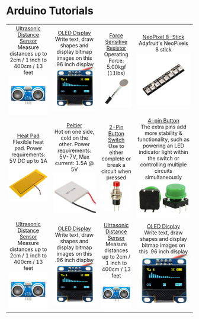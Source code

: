 # Arduino Tutorials
|||||
|:-------------:|:-------------:|:-------------:|:-------------:|
| <!--ROW 1, COL 1-->[Ultrasonic Distance Sensor](https://github.com/CCAHybridLab/HLResources/tree/main/Arduino/Tutorials/Ultrasonic_Sensor%2BOLED-Display) <br/> Measure distances up to 2cm / 1 inch to 400cm / 13 feet <br/> [<img src="https://github.com/CCAHybridLab/HLResources/blob/main/assets/UltraSonicDistanceSensor.jpeg" width="200" />](https://github.com/CCAHybridLab/HLResources/tree/main/Arduino/Tutorials/Ultrasonic_Sensor%2BOLED-Display) | <!--ROW 1, COL 2-->[OLED Display](https://github.com/CCAHybridLab/HLResources/tree/main/Arduino/Tutorials/Ultrasonic_Sensor%2BOLED-Display) <br/> Write text, draw shapes and display bitmap images on this .96 inch display <br/> [<img src="https://github.com/CCAHybridLab/HLResources/blob/main/assets/OLEDDisplay.jpg" width="200" />](https://github.com/CCAHybridLab/HLResources/tree/main/Arduino/Tutorials/Ultrasonic_Sensor%2BOLED-Display) | <!--ROW 1, COL 3-->[Force Sensitive Resistor](https://github.com/CCAHybridLab/HLResources/tree/main/Arduino/Tutorials/Force_Sensor%2BNeoPixels) <br/> Operating Force: 5.00kgf (11lbs)<br/> [<img src="https://github.com/CCAHybridLab/HLResources/blob/main/Arduino/assets/force-sensitive-resistor.jpg" width="200"/>](https://github.com/CCAHybridLab/HLResources/tree/main/Arduino/Tutorials/Force_Sensor%2BNeoPixels) | <!--ROW 1, COL 4-->[NeoPixel 8-Stick](https://github.com/CCAHybridLab/HLResources/tree/main/Arduino/Tutorials/Force_Sensor%2BNeoPixels) <br/> Adafruit's NeoPixels 8 stick <br/> [<img src="https://github.com/CCAHybridLab/HLResources/blob/main/Arduino/assets/neopixel-stick-8.jpg" width="200"/>](https://github.com/CCAHybridLab/HLResources/tree/main/Arduino/Tutorials/Force_Sensor%2BNeoPixels) |
| <!--ROW 2, COL 1-->[Heat Pad](https://github.com/CCAHybridLab/HLResources/tree/main/Arduino/HeatPad_Peltier%2BButtons#step-3-electric-heating-pad) <br/> Flexible heat pad. Power requirements: 5V DC up to 1A <br/> [<img src="https://github.com/CCAHybridLab/HLResources/blob/main/Arduino/assets/heatpad.jpg" width="200" />](https://github.com/CCAHybridLab/HLResources/tree/main/Arduino/HeatPad_Peltier%2BButtons#step-3-electric-heating-pad) | <!--ROW 2, COL 2-->[Peltier](https://github.com/CCAHybridLab/HLResources/tree/main/Arduino/HeatPad_Peltier%2BButtons#step-3-electric-heating-pad) <br/> Hot on one side, cold on the other. Power requirements: 5V-7V, Max current: 1.5A @ 5V <br/> [<img src="https://github.com/CCAHybridLab/HLResources/blob/main/Arduino/assets/peliter.jpg" width="200" />](https://github.com/CCAHybridLab/HLResources/tree/main/Arduino/HeatPad_Peltier%2BButtons#step-3-electric-heating-pad) | <!--ROW 2, COL 3-->[2-Pin Button Switch](https://github.com/CCAHybridLab/HLResources/tree/main/Arduino/HeatPad_Peltier%2BButtons#-step-1-buttons) <br/> Use to either complete or break a circuit when pressed <br/> [<img src="https://github.com/CCAHybridLab/HLResources/blob/main/Arduino/assets/2-pin-button.jpg" width="200" />](https://github.com/CCAHybridLab/HLResources/tree/main/Arduino/HeatPad_Peltier%2BButtons#-step-1-buttons) | <!--ROW 2, COL 4-->[4-pin Button](https://github.com/CCAHybridLab/HLResources/tree/main/Arduino/Tutorials/Solenoid%2BSwitches#-step-1-buttons) <br/> The extra pins add more stability & functionality, such as powering an LED indicator light within the switch or controlling multiple circuits simultaneously <br/> [<img src="https://github.com/CCAHybridLab/HLResources/blob/main/Arduino/assets/4-pin-button.png" width="200" />](https://github.com/CCAHybridLab/HLResources/tree/main/Arduino/Tutorials/Solenoid%2BSwitches#-step-1-buttons) |
| <!--ROW 3, COL 1-->[Ultrasonic Distance Sensor](https://github.com/CCAHybridLab/HLResources/tree/main/Arduino/Tutorials/Ultrasonic_Sensor%2BOLED-Display) <br/> Measure distances up to 2cm / 1 inch to 400cm / 13 feet <br/> [<img src="https://github.com/CCAHybridLab/HLResources/blob/main/assets/UltraSonicDistanceSensor.jpeg" width="200" />](https://github.com/CCAHybridLab/HLResources/tree/main/Arduino/Tutorials/Ultrasonic_Sensor%2BOLED-Display) | <!--ROW 3, COL 2-->[OLED Display](https://github.com/CCAHybridLab/HLResources/tree/main/Arduino/Tutorials/Ultrasonic_Sensor%2BOLED-Display) <br/> Write text, draw shapes and display bitmap images on this .96 inch display <br/> [<img src="https://github.com/CCAHybridLab/HLResources/blob/main/assets/OLEDDisplay.jpg" width="200" />](https://github.com/CCAHybridLab/HLResources/tree/main/Arduino/Tutorials/Ultrasonic_Sensor%2BOLED-Display) | <!--ROW 3, COL 3-->[Ultrasonic Distance Sensor](https://github.com/CCAHybridLab/HLResources/tree/main/Arduino/Tutorials/Ultrasonic_Sensor%2BOLED-Display) <br/> Measure distances up to 2cm / 1 inch to 400cm / 13 feet <br/> [<img src="https://github.com/CCAHybridLab/HLResources/blob/main/assets/UltraSonicDistanceSensor.jpeg" width="200" />](https://github.com/CCAHybridLab/HLResources/tree/main/Arduino/Tutorials/Ultrasonic_Sensor%2BOLED-Display) | <!--ROW 3, COL 4-->[OLED Display](https://github.com/CCAHybridLab/HLResources/tree/main/Arduino/Tutorials/Ultrasonic_Sensor%2BOLED-Display) <br/> Write text, draw shapes and display bitmap images on this .96 inch display <br/> [<img src="https://github.com/CCAHybridLab/HLResources/blob/main/assets/OLEDDisplay.jpg" width="200" />](https://github.com/CCAHybridLab/HLResources/tree/main/Arduino/Tutorials/Ultrasonic_Sensor%2BOLED-Display) |
